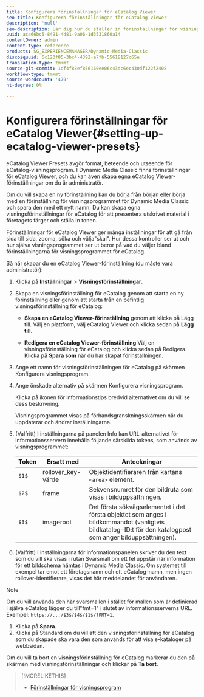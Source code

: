 ```yaml
---
title: Konfigurera förinställningar för eCatalog Viewer
seo-title: Konfigurera förinställningar för eCatalog Viewer
description: 'null'
seo-description: Lär dig hur du ställer in förinställningar för visningsprogrammet för eCatalog.
uuid: aca66bc5-8491-4d81-9a06-1d3531860a14
contentOwner: admin
content-type: reference
products: SG_EXPERIENCEMANAGER/Dynamic-Media-Classic
discoiquuid: 6c123f85-3bc4-4392-a7fb-55618127c65e
translation-type: tm+mt
source-git-commit: 1df4f88ef856160ee06c43dc6ec430df122f2408
workflow-type: tm+mt
source-wordcount: '479'
ht-degree: 0%

---
```



# Konfigurera förinställningar för eCatalog Viewer{#setting-up-ecatalog-viewer-presets}

eCatalog Viewer Presets avgör format, beteende och utseende för eCatalog-visningsprogram. I Dynamic Media Classic finns förinställningar för eCatalog Viewer, och du kan även skapa egna eCatalog Viewer-förinställningar om du är administratör.

Om du vill skapa en ny förinställning kan du börja från början eller börja med en förinställning för visningsprogrammet för Dynamic Media Classic och spara den med ett nytt namn. Du kan skapa egna visningsförinställningar för eCatalog för att presentera utskrivet material i företagets färger och ställa in tonen.

Förinställningar för eCatalog Viewer ger många inställningar för att gå från sida till sida, zooma, söka och välja&quot;skal&quot;. Hur dessa kontroller ser ut och hur själva visningsprogrammet ser ut beror på vad du väljer bland förinställningarna för visningsprogrammet för eCatalog.

Så här skapar du en eCatalog Viewer-förinställning (du måste vara administratör):

1. Klicka på **Inställningar** > **Visningsförinställningar**.
1. Skapa en visningsförinställning för eCatalog genom att starta en ny förinställning eller genom att starta från en befintlig visningsförinställning för eCatalog:

   * **Skapa en eCatalog Viewer-förinställning** genom att klicka på Lägg till. Välj en plattform, välj eCatalog Viewer och klicka sedan på 
**Lägg till**.

   * **Redigera en eCatalog Viewer-förinställning** Välj en visningsförinställning för eCatalog och klicka sedan på Redigera. Klicka på 
**Spara som** när du har skapat förinställningen.

1. Ange ett namn för visningsförinställningen för eCatalog på skärmen Konfigurera visningsprogram.
1. Ange önskade alternativ på skärmen Konfigurera visningsprogram.

   Klicka på ikonen för informationstips bredvid alternativet om du vill se dess beskrivning.

   Visningsprogrammet visas på förhandsgranskningsskärmen när du uppdaterar och ändrar inställningarna.

1. (Valfritt) I inställningarna på panelen Info kan URL-alternativet för informationsservern innehålla följande särskilda tokens, som används av visningsprogrammet:

   | Token | Ersatt med | Anteckningar |
   |--- |--- |--- |
   | `$1$` | rollover_key-värde | Objektidentifieraren från kartans `<area>` element. |
   | `$2$` | frame | Sekvensnumret för den bildruta som visas i bilduppsättningen. |
   | `$3$` | imageroot | Det första sökvägselementet i det första objektet som anges i bildkommandot (vanligtvis bildkatalog-ID:t för den katalogpost som anger bilduppsättningen). |

1. (Valfritt) I inställningarna för informationspanelen skriver du den text som du vill ska visas i rutan Svarsmall om ett fel uppstår när information för ett bildschema hämtas i Dynamic Media Classic. Om systemet till exempel tar emot ett företagsnamn och ett eCatalog-namn, men ingen rollover-identifierare, visas det här meddelandet för användaren.

>[!NOTE]
>
>Om du vill använda den här svarsmallen i stället för mallen som är definierad i själva eCatalog lägger du till&quot;fmt=1&quot; i slutet av informationsserverns URL. Exempel: `https://.../$3$/$4$/$1$/?FMT=1`.

1. Klicka på **Spara**.
1. Klicka på Standard om du vill att den visningsförinställning för eCatalog som du skapade ska vara den som används för att visa e-kataloger på webbsidan.

Om du vill ta bort en visningsförinställning för eCatalog markerar du den på skärmen med visningsförinställningar och klickar på **Ta bort**.

>[!MORELIKETHIS]
>
>* [Förinställningar för visningsprogram](application-setup.md#viewer_presets)

